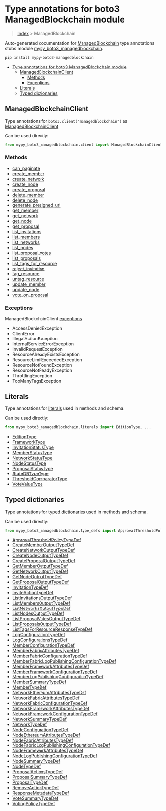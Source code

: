 # Type annotations for boto3 ManagedBlockchain module

> [Index](..) > ManagedBlockchain

Auto-generated documentation for
[ManagedBlockchain](https://boto3.amazonaws.com/v1/documentation/api/1.17.78/reference/services/managedblockchain.html#ManagedBlockchain)
type annotations stubs module
[mypy_boto3_managedblockchain](https://pypi.org/project/mypy-boto3-managedblockchain/).

```bash
pip install mypy-boto3-managedblockchain
```

- [Type annotations for boto3 ManagedBlockchain module](#type-annotations-for-boto3-managedblockchain-module)
  - [ManagedBlockchainClient](#managedblockchainclient)
    - [Methods](#methods)
    - [Exceptions](#exceptions)
  - [Literals](#literals)
  - [Typed dictionaries](#typed-dictionaries)

## ManagedBlockchainClient

Type annotations for `boto3.client("managedblockchain")` as
[ManagedBlockchainClient](./client.md)

Can be used directly:

```python
from mypy_boto3_managedblockchain.client import ManagedBlockchainClient
```

### Methods

- [can_paginate](./client.md#can_paginate)
- [create_member](./client.md#create_member)
- [create_network](./client.md#create_network)
- [create_node](./client.md#create_node)
- [create_proposal](./client.md#create_proposal)
- [delete_member](./client.md#delete_member)
- [delete_node](./client.md#delete_node)
- [generate_presigned_url](./client.md#generate_presigned_url)
- [get_member](./client.md#get_member)
- [get_network](./client.md#get_network)
- [get_node](./client.md#get_node)
- [get_proposal](./client.md#get_proposal)
- [list_invitations](./client.md#list_invitations)
- [list_members](./client.md#list_members)
- [list_networks](./client.md#list_networks)
- [list_nodes](./client.md#list_nodes)
- [list_proposal_votes](./client.md#list_proposal_votes)
- [list_proposals](./client.md#list_proposals)
- [list_tags_for_resource](./client.md#list_tags_for_resource)
- [reject_invitation](./client.md#reject_invitation)
- [tag_resource](./client.md#tag_resource)
- [untag_resource](./client.md#untag_resource)
- [update_member](./client.md#update_member)
- [update_node](./client.md#update_node)
- [vote_on_proposal](./client.md#vote_on_proposal)

### Exceptions

ManagedBlockchainClient [exceptions](./client.md#exceptions)

- AccessDeniedException
- ClientError
- IllegalActionException
- InternalServiceErrorException
- InvalidRequestException
- ResourceAlreadyExistsException
- ResourceLimitExceededException
- ResourceNotFoundException
- ResourceNotReadyException
- ThrottlingException
- TooManyTagsException

## Literals

Type annotations for [literals](./literals.md) used in methods and schema.

Can be used directly:

```python
from mypy_boto3_managedblockchain.literals import EditionType, ...
```

- [EditionType](./literals.md#editiontype)
- [FrameworkType](./literals.md#frameworktype)
- [InvitationStatusType](./literals.md#invitationstatustype)
- [MemberStatusType](./literals.md#memberstatustype)
- [NetworkStatusType](./literals.md#networkstatustype)
- [NodeStatusType](./literals.md#nodestatustype)
- [ProposalStatusType](./literals.md#proposalstatustype)
- [StateDBTypeType](./literals.md#statedbtypetype)
- [ThresholdComparatorType](./literals.md#thresholdcomparatortype)
- [VoteValueType](./literals.md#votevaluetype)

## Typed dictionaries

Type annotations for [typed dictionaries](./type_defs.md) used in methods and
schema.

Can be used directly:

```python
from mypy_boto3_managedblockchain.type_defs import ApprovalThresholdPolicyTypeDef, ...
```

- [ApprovalThresholdPolicyTypeDef](./type_defs.md#approvalthresholdpolicytypedef)
- [CreateMemberOutputTypeDef](./type_defs.md#creatememberoutputtypedef)
- [CreateNetworkOutputTypeDef](./type_defs.md#createnetworkoutputtypedef)
- [CreateNodeOutputTypeDef](./type_defs.md#createnodeoutputtypedef)
- [CreateProposalOutputTypeDef](./type_defs.md#createproposaloutputtypedef)
- [GetMemberOutputTypeDef](./type_defs.md#getmemberoutputtypedef)
- [GetNetworkOutputTypeDef](./type_defs.md#getnetworkoutputtypedef)
- [GetNodeOutputTypeDef](./type_defs.md#getnodeoutputtypedef)
- [GetProposalOutputTypeDef](./type_defs.md#getproposaloutputtypedef)
- [InvitationTypeDef](./type_defs.md#invitationtypedef)
- [InviteActionTypeDef](./type_defs.md#inviteactiontypedef)
- [ListInvitationsOutputTypeDef](./type_defs.md#listinvitationsoutputtypedef)
- [ListMembersOutputTypeDef](./type_defs.md#listmembersoutputtypedef)
- [ListNetworksOutputTypeDef](./type_defs.md#listnetworksoutputtypedef)
- [ListNodesOutputTypeDef](./type_defs.md#listnodesoutputtypedef)
- [ListProposalVotesOutputTypeDef](./type_defs.md#listproposalvotesoutputtypedef)
- [ListProposalsOutputTypeDef](./type_defs.md#listproposalsoutputtypedef)
- [ListTagsForResourceResponseTypeDef](./type_defs.md#listtagsforresourceresponsetypedef)
- [LogConfigurationTypeDef](./type_defs.md#logconfigurationtypedef)
- [LogConfigurationsTypeDef](./type_defs.md#logconfigurationstypedef)
- [MemberConfigurationTypeDef](./type_defs.md#memberconfigurationtypedef)
- [MemberFabricAttributesTypeDef](./type_defs.md#memberfabricattributestypedef)
- [MemberFabricConfigurationTypeDef](./type_defs.md#memberfabricconfigurationtypedef)
- [MemberFabricLogPublishingConfigurationTypeDef](./type_defs.md#memberfabriclogpublishingconfigurationtypedef)
- [MemberFrameworkAttributesTypeDef](./type_defs.md#memberframeworkattributestypedef)
- [MemberFrameworkConfigurationTypeDef](./type_defs.md#memberframeworkconfigurationtypedef)
- [MemberLogPublishingConfigurationTypeDef](./type_defs.md#memberlogpublishingconfigurationtypedef)
- [MemberSummaryTypeDef](./type_defs.md#membersummarytypedef)
- [MemberTypeDef](./type_defs.md#membertypedef)
- [NetworkEthereumAttributesTypeDef](./type_defs.md#networkethereumattributestypedef)
- [NetworkFabricAttributesTypeDef](./type_defs.md#networkfabricattributestypedef)
- [NetworkFabricConfigurationTypeDef](./type_defs.md#networkfabricconfigurationtypedef)
- [NetworkFrameworkAttributesTypeDef](./type_defs.md#networkframeworkattributestypedef)
- [NetworkFrameworkConfigurationTypeDef](./type_defs.md#networkframeworkconfigurationtypedef)
- [NetworkSummaryTypeDef](./type_defs.md#networksummarytypedef)
- [NetworkTypeDef](./type_defs.md#networktypedef)
- [NodeConfigurationTypeDef](./type_defs.md#nodeconfigurationtypedef)
- [NodeEthereumAttributesTypeDef](./type_defs.md#nodeethereumattributestypedef)
- [NodeFabricAttributesTypeDef](./type_defs.md#nodefabricattributestypedef)
- [NodeFabricLogPublishingConfigurationTypeDef](./type_defs.md#nodefabriclogpublishingconfigurationtypedef)
- [NodeFrameworkAttributesTypeDef](./type_defs.md#nodeframeworkattributestypedef)
- [NodeLogPublishingConfigurationTypeDef](./type_defs.md#nodelogpublishingconfigurationtypedef)
- [NodeSummaryTypeDef](./type_defs.md#nodesummarytypedef)
- [NodeTypeDef](./type_defs.md#nodetypedef)
- [ProposalActionsTypeDef](./type_defs.md#proposalactionstypedef)
- [ProposalSummaryTypeDef](./type_defs.md#proposalsummarytypedef)
- [ProposalTypeDef](./type_defs.md#proposaltypedef)
- [RemoveActionTypeDef](./type_defs.md#removeactiontypedef)
- [ResponseMetadataTypeDef](./type_defs.md#responsemetadatatypedef)
- [VoteSummaryTypeDef](./type_defs.md#votesummarytypedef)
- [VotingPolicyTypeDef](./type_defs.md#votingpolicytypedef)
